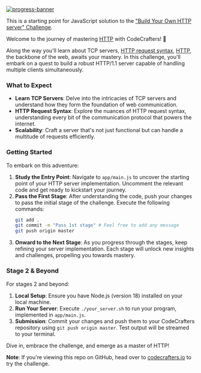 [![progress-banner](https://backend.codecrafters.io/progress/http-server/2856b560-38f7-4338-afad-b0dac7ad7fe9)](https://app.codecrafters.io/users/RomaLetodiani)

This is a starting point for JavaScript solution to the
["Build Your Own HTTP server" Challenge](https://app.codecrafters.io/courses/http-server/overview).

Welcome to the journey of mastering [HTTP](https://en.wikipedia.org/wiki/Hypertext_Transfer_Protocol) with CodeCrafters! 🚀

Along the way you'll learn about TCP servers,
[HTTP request syntax](https://www.w3.org/Protocols/rfc2616/rfc2616-sec5.html),
[HTTP](https://en.wikipedia.org/wiki/Hypertext_Transfer_Protocol), the backbone of the web, awaits your mastery. In this challenge, you'll embark on a quest to build a robust HTTP/1.1 server capable of handling multiple clients simultaneously.

### What to Expect

- **Learn TCP Servers**: Delve into the intricacies of TCP servers and understand how they form the foundation of web communication.
- **HTTP Request Syntax**: Explore the nuances of HTTP request syntax, understanding every bit of the communication protocol that powers the internet.
- **Scalability**: Craft a server that's not just functional but can handle a multitude of requests efficiently.

### Getting Started

To embark on this adventure:

1. **Study the Entry Point**: Navigate to `app/main.js` to uncover the starting point of your HTTP server implementation. Uncomment the relevant code and get ready to kickstart your journey.
2. **Pass the First Stage**: After understanding the code, push your changes to pass the initial stage of the challenge. Execute the following commands:
   ```sh
   git add .
   git commit -m "Pass 1st stage" # Feel free to add any message
   git push origin master
   ```
3. **Onward to the Next Stage**: As you progress through the stages, keep refining your server implementation. Each stage will unlock new insights and challenges, propelling you towards mastery.

### Stage 2 & Beyond

For stages 2 and beyond:

1. **Local Setup**: Ensure you have Node.js (version 18) installed on your local machine.
2. **Run Your Server**: Execute `./your_server.sh` to run your program, implemented in `app/main.js`.
3. **Submission**: Commit your changes and push them to your CodeCrafters repository using `git push origin master`. Test output will be streamed to your terminal.

Dive in, embrace the challenge, and emerge as a master of HTTP!

**Note**: If you're viewing this repo on GitHub, head over to
[codecrafters.io](https://codecrafters.io) to try the challenge.

